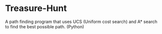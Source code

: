 # Treasure-Hunt
A path finding program that uses UCS (Uniform cost search) and A* search to find the best possible path. (Python)

